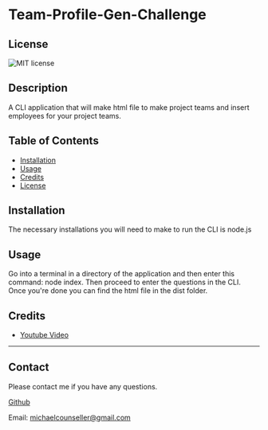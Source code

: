 # Team-Profile-Gen-Challenge
  ## License
  ![MIT license](https://img.shields.io/badge/License-MIT-yellow.svg)

  ## Description 

  A CLI application that will make html file to make project teams and insert employees for your project teams.

## Table of Contents

* [Installation](#installation)
* [Usage](#usage)
* [Credits](#credits)
* [License](#license)


## Installation

The necessary installations you will need to make to run the CLI is node.js

## Usage

Go into a terminal in a directory of the application and then enter this command: node index. Then proceed to enter the questions in the CLI. Once you're done you can find the html file in the dist folder.

## Credits

* [Youtube Video](www.youtube.com/watch?v=1AxFrY2oSiw)

---

## Contact

Please contact me if you have any questions.

[Github](https://github.com/94r0372189547389)

Email: michaelcounseller@gmail.com
